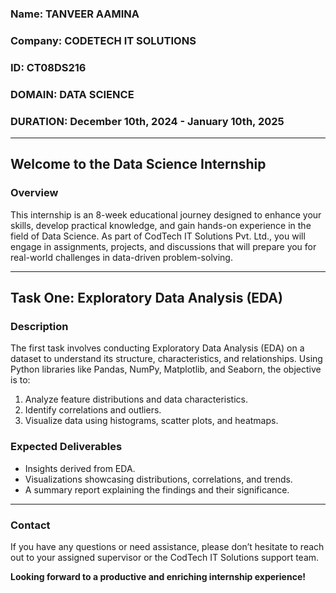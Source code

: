 ### Name: TANVEER AAMINA
### Company: CODETECH IT SOLUTIONS
### ID: CT08DS216
### DOMAIN: DATA SCIENCE
### DURATION: December 10th, 2024 - January 10th, 2025

---

## **Welcome to the Data Science Internship**

### **Overview**
This internship is an 8-week educational journey designed to enhance your skills, develop practical knowledge, and gain hands-on experience in the field of Data Science. As part of CodTech IT Solutions Pvt. Ltd., you will engage in assignments, projects, and discussions that will prepare you for real-world challenges in data-driven problem-solving.

---

## **Task One: Exploratory Data Analysis (EDA)**

### **Description**
The first task involves conducting Exploratory Data Analysis (EDA) on a dataset to understand its structure, characteristics, and relationships. Using Python libraries like Pandas, NumPy, Matplotlib, and Seaborn, the objective is to:

1. Analyze feature distributions and data characteristics.
2. Identify correlations and outliers.
3. Visualize data using histograms, scatter plots, and heatmaps.

### **Expected Deliverables**
- Insights derived from EDA.
- Visualizations showcasing distributions, correlations, and trends.
- A summary report explaining the findings and their significance.

---

### Contact
If you have any questions or need assistance, please don’t hesitate to reach out to your assigned supervisor or the CodTech IT Solutions support team.

**Looking forward to a productive and enriching internship experience!**

